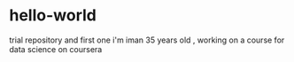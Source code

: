 # hello-world
trial repository and first one
i'm iman  35 years old , working on a course for data science on coursera
